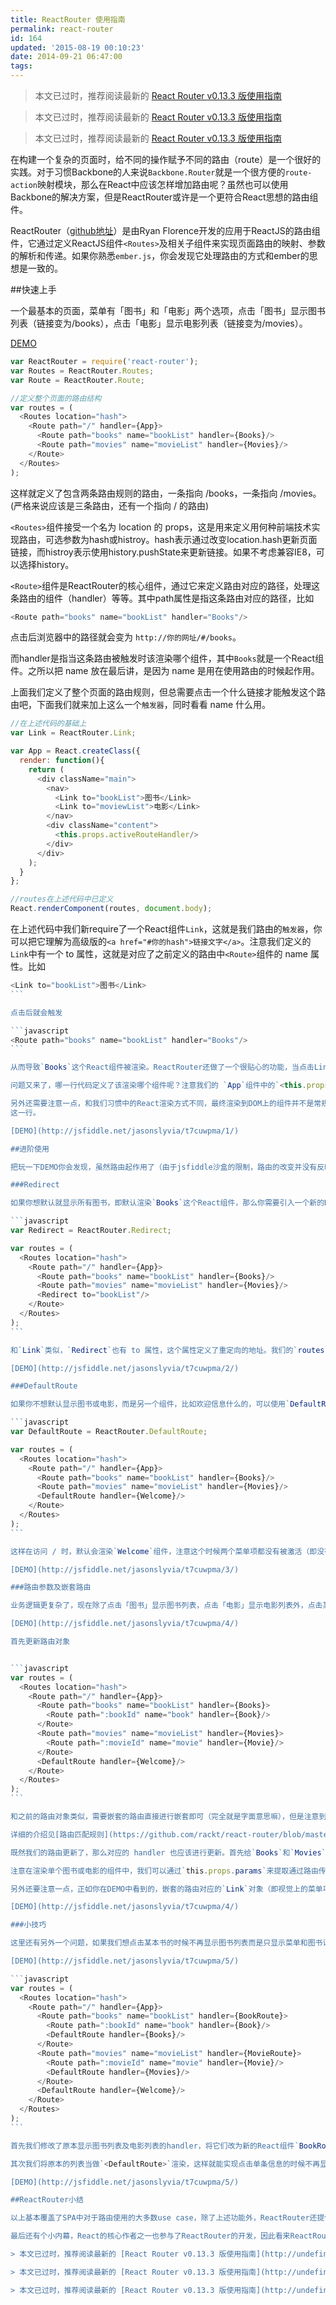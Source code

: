```yaml
---
title: ReactRouter 使用指南
permalink: react-router
id: 164
updated: '2015-08-19 00:10:23'
date: 2014-09-21 06:47:00
tags:
---
```


> 本文已过时，推荐阅读最新的 [React Router v0.13.3 版使用指南](http://undefinedblog.com/react-router-0-13-3/)

> 本文已过时，推荐阅读最新的 [React Router v0.13.3 版使用指南](http://undefinedblog.com/react-router-0-13-3/)

> 本文已过时，推荐阅读最新的 [React Router v0.13.3 版使用指南](http://undefinedblog.com/react-router-0-13-3/)

在构建一个复杂的页面时，给不同的操作赋予不同的路由（route）是一个很好的实践。对于习惯Backbone的人来说`Backbone.Router`就是一个很方便的`route-action`映射模块，那么在React中应该怎样增加路由呢？虽然也可以使用Backbone的解决方案，但是ReactRouter或许是一个更符合React思想的路由组件。

ReactRouter（[github地址](https://github.com/rackt/react-router)）是由Ryan Florence开发的应用于ReactJS的路由组件，它通过定义ReactJS组件`<Routes>`及相关子组件来实现页面路由的映射、参数的解析和传递。如果你熟悉`ember.js`，你会发现它处理路由的方式和ember的思想是一致的。

##快速上手


一个最基本的页面，菜单有「图书」和「电影」两个选项，点击「图书」显示图书列表（链接变为/books），点击「电影」显示电影列表（链接变为/movies）。

[DEMO](http://jsfiddle.net/jasonslyvia/t7cuwpma/1/)

```javascript
var ReactRouter = require('react-router');
var Routes = ReactRouter.Routes;
var Route = ReactRouter.Route;

//定义整个页面的路由结构
var routes = (
  <Routes location="hash">
    <Route path="/" handler={App}>
      <Route path="books" name="bookList" handler={Books}/>
      <Route path="movies" name="movieList" handler={Movies}/>
    </Route>
  </Routes>
);
```

这样就定义了包含两条路由规则的路由，一条指向 /books，一条指向 /movies。(严格来说应该是三条路由，还有一个指向 / 的路由)

`<Routes>`组件接受一个名为 location 的 props，这是用来定义用何种前端技术实现路由，可选参数为hash或histroy。hash表示通过改变location.hash更新页面链接，而histroy表示使用history.pushState来更新链接。如果不考虑兼容IE8，可以选择history。

`<Route>`组件是ReactRouter的核心组件，通过它来定义路由对应的路径，处理这条路由的组件（handler）等等。其中path属性是指这条路由对应的路径，比如

```javascript
<Route path="books" name="bookList" handler="Books"/>
```

点击后浏览器中的路径就会变为 `http://你的网址/#/books`。

而handler是指当这条路由被触发时该渲染哪个组件，其中`Books`就是一个React组件。之所以把 name 放在最后讲，是因为 name 是用在使用路由的时候起作用。

上面我们定义了整个页面的路由规则，但总需要点击一个什么链接才能触发这个路由吧，下面我们就来加上这么一个`触发器`，同时看看 name 什么用。

```javascript
//在上述代码的基础上
var Link = ReactRouter.Link;

var App = React.createClass({
  render: function(){
    return (
      <div className="main">
        <nav>
          <Link to="bookList">图书</Link>
          <Link to="moviewList">电影</Link>
        </nav>
        <div className="content">
          <this.props.activeRouteHandler/>
        </div>
      </div>
    );
  }
};

//routes在上述代码中已定义
React.renderComponent(routes, document.body);
```

在上述代码中我们新require了一个React组件`Link`，这就是我们路由的`触发器`，你可以把它理解为高级版的`<a href="#你的hash">链接文字</a>`。注意我们定义的`Link`中有一个 to 属性，这就是对应了之前定义的路由中`<Route>`组件的 name 属性。比如

````javascript
<Link to="bookList">图书</Link>
```

点击后就会触发

```javascript
<Route path="books" name="bookList" handler="Books"/>
```

从而导致`Books`这个React组件被渲染。ReactRouter还做了一个很贴心的功能，当点击Link触发对应的路由后，`Link`本身还会被添加 active 的className，方便你对当前激活的菜单项添加样式。（效果见DEMO，className默认是 active，可以通过传 props 改变）

问题又来了，哪一行代码定义了该渲染哪个组件呢？注意我们的 `App`组件中的`<this.props.activeRouteHandler/>`，这就是ReactRouter为我们自动添加的当前 active 的handler，当点击 `bookList` 时，activeRouteHandler就是Books组件。

另外还需要注意一点，和我们习惯中的React渲染方式不同，最终渲染到DOM上的组件并不是常规的React组件，而是我们定义的`routes`。注意`React.renderComponent(routes, document.body);`
这一行。

[DEMO](http://jsfiddle.net/jasonslyvia/t7cuwpma/1/)

##进阶使用

把玩一下DEMO你会发现，虽然路由起作用了（由于jsfiddle沙盒的限制，路由的改变并没有反映到浏览器的地址栏中），但是在默认状态下除了两个菜单项啥都没有渲染，这和我们的预期不符。

###Redirect

如果你想默认就显示所有图书，即默认渲染`Books`这个React组件，那么你需要引入一个新的ReactRouter组件`Redirect`。

```javascript
var Redirect = ReactRouter.Redirect;

var routes = (
  <Routes location="hash">
    <Route path="/" handler={App}>
      <Route path="books" name="bookList" handler={Books}/>
      <Route path="movies" name="movieList" handler={Movies}/>
      <Redirect to="bookList"/>
    </Route>
  </Routes>
);
```

和`Link`类似，`Redirect`也有 to 属性，这个属性定义了重定向的地址。我们的`routes`更新后，当访问当前页面时（即访问 / 时），会自动跳转到 /books。

[DEMO](http://jsfiddle.net/jasonslyvia/t7cuwpma/2/)

###DefaultRoute

如果你不想默认显示图书或电影，而是另一个组件，比如欢迎信息什么的，可以使用`DefaultRoute`。

```javascript
var DefaultRoute = ReactRouter.DefaultRoute;

var routes = (
  <Routes location="hash">
    <Route path="/" handler={App}>
      <Route path="books" name="bookList" handler={Books}/>
      <Route path="movies" name="movieList" handler={Movies}/>
      <DefaultRoute handler={Welcome}/>
    </Route>
  </Routes>
);
```

这样在访问 / 时，默认会渲染`Welcome`组件，注意这个时候两个菜单项都没有被激活（即没有 active 的className），除非你点击「图书」或「电影」。

[DEMO](http://jsfiddle.net/jasonslyvia/t7cuwpma/3/)

###路由参数及嵌套路由

业务逻辑更复杂了，现在除了点击「图书」显示图书列表，点击「电影」显示电影列表外，点击某一本图书（或某一部电影）还要显示对应的详情。

[DEMO](http://jsfiddle.net/jasonslyvia/t7cuwpma/4/)

首先更新路由对象


```javascript
var routes = (
  <Routes location="hash">
    <Route path="/" handler={App}>
      <Route path="books" name="bookList" handler={Books}>
      	<Route path=":bookId" name="book" handler={Book}/>
      </Route>
      <Route path="movies" name="movieList" handler={Movies}>
      	<Route path=":movieId" name="movie" handler={Movie}/>
      </Route>
      <DefaultRoute handler={Welcome}/>
    </Route>
  </Routes>
);
```

和之前的路由对象类似，需要嵌套的路由直接进行嵌套即可（完全就是字面意思嘛），但是注意到我们的`<Route>`的path变成了一个奇怪的形式，「:bookId」和「:movieId」是什么意思？熟悉`express`的同学应该对这样的路由形式不会陌生，这定义了路由接受的一个参数，简单的说 /moview/:movieId 定义了一个规则，当访问 /moviews/123 的时候，程序会自动把 123 提取出来当做名为 movieId 的参数。

详细的介绍见[路由匹配规则](https://github.com/rackt/react-router/blob/master/docs/guides/path-matching.md)。

既然我们的路由更新了，那么对应的 handler 也应该进行更新。首先给`Books`和`Movies`这两个组件在render时添加`<this.props.activeRouteHandler/>`，然后再新建显示单个图书和单个电影的React组件`Book`及`Movie`。

注意在渲染单个图书或电影的组件中，我们可以通过`this.props.params`来提取通过路由传进来的参数（效果见DEMO）。

另外还要注意一点，正如你在DEMO中看到的，嵌套的路由对应的`Link`对象（即视觉上的菜单项）会全部被添加 active 的className，当你查看某一本书的详情时，书名及图书菜单都处于高亮状态，一条龙高亮。

[DEMO](http://jsfiddle.net/jasonslyvia/t7cuwpma/4/)

###小技巧

这里还有另外一个问题，如果我们想点击某本书的时候不再显示图书列表而是只显示菜单和图书详情该怎么办呢？我们再对路由对象进行小小的改动。

[DEMO](http://jsfiddle.net/jasonslyvia/t7cuwpma/5/)

```javascript
var routes = (
  <Routes location="hash">
    <Route path="/" handler={App}>
      <Route path="books" name="bookList" handler={BookRoute}>
        <Route path=":bookId" name="book" handler={Book}/>
        <DefaultRoute handler={Books}/>
      </Route>
      <Route path="movies" name="movieList" handler={MovieRoute}>
        <Route path=":movieId" name="movie" handler={Movie}/>
        <DefaultRoute handler={Movies}/>
      </Route>
      <DefaultRoute handler={Welcome}/>
    </Route>
  </Routes>
);
```

首先我们修改了原本显示图书列表及电影列表的handler，将它们改为新的React组件`BookRoute`及`MovieRoute`，这两个组件的功能就是渲染 `this.props.activeHandler`。

其次我们将原本的列表当做`<DefaultRoute>`渲染，这样就能实现点击单条信息的时候不再显示列表了。不过这样就需要新增加两个傀儡handler，不知道大家有没有更好的办法实现。

[DEMO](http://jsfiddle.net/jasonslyvia/t7cuwpma/5/)

##ReactRouter小结

以上基本覆盖了SPA中对于路由使用的大多数use case，除了上述功能外，ReactRouter还提供了用于获取当前active路由的mixin `ActiveState`，以及其它实用的工具函数及方法，具体请参考其 [API 文档](https://github.com/rackt/react-router/tree/master/docs/api)。

最后还有个小内幕，React的核心作者之一也参与了ReactRouter的开发，因此看来ReactRouter还是很有潜力的！

> 本文已过时，推荐阅读最新的 [React Router v0.13.3 版使用指南](http://undefinedblog.com/react-router-0-13-3/)

> 本文已过时，推荐阅读最新的 [React Router v0.13.3 版使用指南](http://undefinedblog.com/react-router-0-13-3/)

> 本文已过时，推荐阅读最新的 [React Router v0.13.3 版使用指南](http://undefinedblog.com/react-router-0-13-3/)